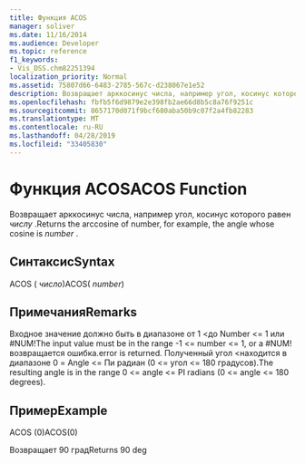 ```yaml
---
title: Функция ACOS
manager: soliver
ms.date: 11/16/2014
ms.audience: Developer
ms.topic: reference
f1_keywords:
- Vis_DSS.chm82251394
localization_priority: Normal
ms.assetid: 75807d66-6483-2785-567c-d238067e1e52
description: Возвращает арккосинус числа, например угол, косинус которого равен числу.
ms.openlocfilehash: fbfb5f6d9879e2e398fb2ae66d8b5c8a76f9251c
ms.sourcegitcommit: 8657170d071f9bcf680aba50b9c07f2a4fb82283
ms.translationtype: MT
ms.contentlocale: ru-RU
ms.lasthandoff: 04/28/2019
ms.locfileid: "33405830"
---
```

# <a name="acos-function"></a><span data-ttu-id="248c4-103">Функция ACOS</span><span class="sxs-lookup"><span data-stu-id="248c4-103">ACOS Function</span></span>

<span data-ttu-id="248c4-104">Возвращает арккосинус числа, например угол, косинус которого равен *числу* .</span><span class="sxs-lookup"><span data-stu-id="248c4-104">Returns the arccosine of number, for example, the angle whose cosine is  *number*  .</span></span> 
  
## <a name="syntax"></a><span data-ttu-id="248c4-105">Синтаксис</span><span class="sxs-lookup"><span data-stu-id="248c4-105">Syntax</span></span>

<span data-ttu-id="248c4-106">ACOS ( *число*)</span><span class="sxs-lookup"><span data-stu-id="248c4-106">ACOS( *number*)</span></span> 
  
## <a name="remarks"></a><span data-ttu-id="248c4-107">Примечания</span><span class="sxs-lookup"><span data-stu-id="248c4-107">Remarks</span></span>

<span data-ttu-id="248c4-108">Входное значение должно быть в диапазоне от 1 \<до Number \<= 1 или #NUM!</span><span class="sxs-lookup"><span data-stu-id="248c4-108">The input value must be in the range -1 \<= number \<= 1, or a #NUM!</span></span> <span data-ttu-id="248c4-109">возвращается ошибка.</span><span class="sxs-lookup"><span data-stu-id="248c4-109">error is returned.</span></span> <span data-ttu-id="248c4-110">Полученный угол \<находится в диапазоне 0 = Angle \<= Пи радиан (0 \<= угол \<= 180 градусов).</span><span class="sxs-lookup"><span data-stu-id="248c4-110">The resulting angle is in the range 0 \<= angle \<= PI radians (0 \<= angle \<= 180 degrees).</span></span>
  
## <a name="example"></a><span data-ttu-id="248c4-111">Пример</span><span class="sxs-lookup"><span data-stu-id="248c4-111">Example</span></span>

<span data-ttu-id="248c4-112">ACOS (0)</span><span class="sxs-lookup"><span data-stu-id="248c4-112">ACOS(0)</span></span> 
  
<span data-ttu-id="248c4-113">Возвращает 90 град</span><span class="sxs-lookup"><span data-stu-id="248c4-113">Returns 90 deg</span></span> 
  

